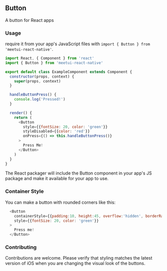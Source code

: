 ## Button
A button for React apps

### Usage
require it from your app's JavaScript files with `import { Button } from 'meetui-react-native'`.

```js
import React, { Component } from 'react'
import { Button } from 'meetui-react-native'

export default class ExampleComponent extends Component {
  constructor(props, context) {
    super(props, context)
  }

  handleButtonPress() {
    console.log('Pressed!')
  }

  render() {
    return (
      <Button
        style={{fontSize: 20, color: 'green'}}
        styleDisabled={{color: 'red'}}
        onPress={() => this.handleButtonPress()}
      >
        Press Me!
      </Button>
    )
  }
}
```

The React packager will include the Button component in your app's JS package and make it available for your app to use.

### Container Style
You can make a button with rounded corners like this:
```js
  <Button
    containerStyle={{padding:10, height:45, overflow:'hidden', borderRadius:4, backgroundColor: 'white'}}
    style={{fontSize: 20, color: 'green'}}
  >
    Press me!
  </Button>
```

### Contributing

Contributions are welcome. Please verify that styling matches the latest version of iOS when you are changing the visual look of the buttons.
